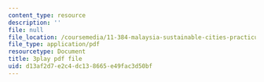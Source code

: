 ```yaml
---
content_type: resource
description: ''
file: null
file_location: /coursemedia/11-384-malaysia-sustainable-cities-practicum-spring-2018/d13af2d7e2c4dc138665e49fac3d50bf_zqG5N0ixkak.pdf
file_type: application/pdf
resourcetype: Document
title: 3play pdf file
uid: d13af2d7-e2c4-dc13-8665-e49fac3d50bf
---
```

